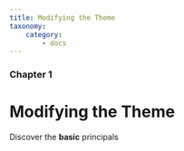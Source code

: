 ```yaml
---
title: Modifying the Theme
taxonomy:
    category:
        - docs
---
```


### Chapter 1

# Modifying the Theme

Discover the **basic** principals
